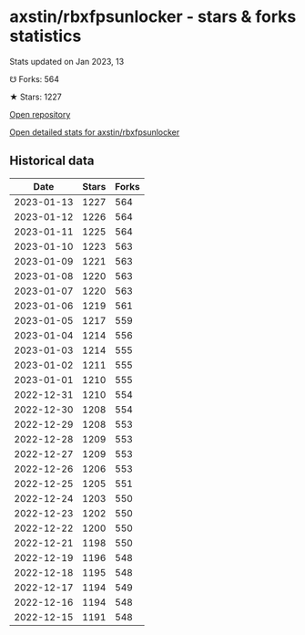 # axstin/rbxfpsunlocker - stars & forks statistics

Stats updated on Jan 2023, 13

☋ Forks: 564

★ Stars: 1227

[Open repository](https://github.com/axstin/rbxfpsunlocker)

[Open detailed stats for axstin/rbxfpsunlocker](https://reviewgithub.com/rep/axstin/rbxfpsunlocker)

## Historical data
| Date | Stars | Forks |
|------|-------|-------|
| 2023-01-13 | 1227 | 564 | 
| 2023-01-12 | 1226 | 564 | 
| 2023-01-11 | 1225 | 564 | 
| 2023-01-10 | 1223 | 563 | 
| 2023-01-09 | 1221 | 563 | 
| 2023-01-08 | 1220 | 563 | 
| 2023-01-07 | 1220 | 563 | 
| 2023-01-06 | 1219 | 561 | 
| 2023-01-05 | 1217 | 559 | 
| 2023-01-04 | 1214 | 556 | 
| 2023-01-03 | 1214 | 555 | 
| 2023-01-02 | 1211 | 555 | 
| 2023-01-01 | 1210 | 555 | 
| 2022-12-31 | 1210 | 554 | 
| 2022-12-30 | 1208 | 554 | 
| 2022-12-29 | 1208 | 553 | 
| 2022-12-28 | 1209 | 553 | 
| 2022-12-27 | 1209 | 553 | 
| 2022-12-26 | 1206 | 553 | 
| 2022-12-25 | 1205 | 551 | 
| 2022-12-24 | 1203 | 550 | 
| 2022-12-23 | 1202 | 550 | 
| 2022-12-22 | 1200 | 550 | 
| 2022-12-21 | 1198 | 550 | 
| 2022-12-19 | 1196 | 548 | 
| 2022-12-18 | 1195 | 548 | 
| 2022-12-17 | 1194 | 549 | 
| 2022-12-16 | 1194 | 548 | 
| 2022-12-15 | 1191 | 548 | 

